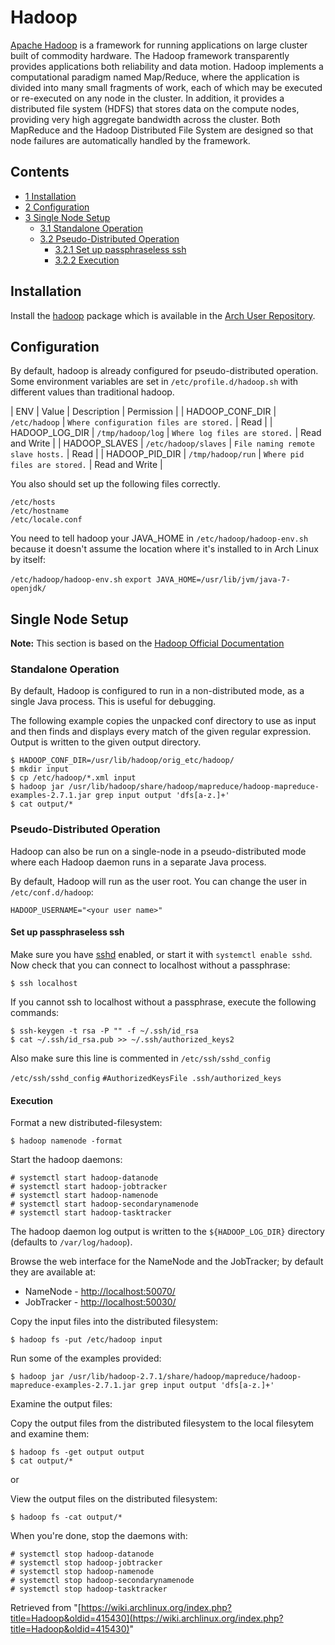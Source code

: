 # Hadoop

[Apache Hadoop](http://hadoop.apache.org) is a framework for running applications on large cluster built of commodity hardware. The Hadoop framework transparently provides applications both reliability and data motion. Hadoop implements a computational paradigm named Map/Reduce, where the application is divided into many small fragments of work, each of which may be executed or re-executed on any node in the cluster. In addition, it provides a distributed file system (HDFS) that stores data on the compute nodes, providing very high aggregate bandwidth across the cluster. Both MapReduce and the Hadoop Distributed File System are designed so that node failures are automatically handled by the framework.

## Contents

*   [1 Installation](#Installation)
*   [2 Configuration](#Configuration)
*   [3 Single Node Setup](#Single_Node_Setup)
    *   [3.1 Standalone Operation](#Standalone_Operation)
    *   [3.2 Pseudo-Distributed Operation](#Pseudo-Distributed_Operation)
        *   [3.2.1 Set up passphraseless ssh](#Set_up_passphraseless_ssh)
        *   [3.2.2 Execution](#Execution)

## Installation

Install the [hadoop](https://aur.archlinux.org/packages/hadoop/) package which is available in the [Arch User Repository](/index.php/Arch_User_Repository "Arch User Repository").

## Configuration

By default, hadoop is already configured for pseudo-distributed operation. Some environment variables are set in `/etc/profile.d/hadoop.sh` with different values than traditional hadoop.

| ENV | Value | Description | Permission |
| HADOOP_CONF_DIR | `/etc/hadoop` | `Where configuration files are stored.` | Read |
| HADOOP_LOG_DIR | `/tmp/hadoop/log` | `Where log files are stored.` | Read and Write |
| HADOOP_SLAVES | `/etc/hadoop/slaves` | `File naming remote slave hosts.` | Read |
| HADOOP_PID_DIR | `/tmp/hadoop/run` | `Where pid files are stored.` | Read and Write |

You also should set up the following files correctly.

```
/etc/hosts
/etc/hostname 
/etc/locale.conf

```

You need to tell hadoop your JAVA_HOME in `/etc/hadoop/hadoop-env.sh` because it doesn't assume the location where it's installed to in Arch Linux by itself:

 `/etc/hadoop/hadoop-env.sh`  `export JAVA_HOME=/usr/lib/jvm/java-7-openjdk/` 

## Single Node Setup

**Note:** This section is based on the [Hadoop Official Documentation](http://hadoop.apache.org/docs/stable/)

### Standalone Operation

By default, Hadoop is configured to run in a non-distributed mode, as a single Java process. This is useful for debugging.

The following example copies the unpacked conf directory to use as input and then finds and displays every match of the given regular expression. Output is written to the given output directory.

```
$ HADOOP_CONF_DIR=/usr/lib/hadoop/orig_etc/hadoop/
$ mkdir input
$ cp /etc/hadoop/*.xml input
$ hadoop jar /usr/lib/hadoop/share/hadoop/mapreduce/hadoop-mapreduce-examples-2.7.1.jar grep input output 'dfs[a-z.]+'
$ cat output/*

```

### Pseudo-Distributed Operation

Hadoop can also be run on a single-node in a pseudo-distributed mode where each Hadoop daemon runs in a separate Java process.

By default, Hadoop will run as the user root. You can change the user in `/etc/conf.d/hadoop`:

```
HADOOP_USERNAME="<your user name>"

```

#### Set up passphraseless ssh

Make sure you have [sshd](/index.php/Sshd "Sshd") enabled, or start it with `systemctl enable sshd`. Now check that you can connect to localhost without a passphrase:

```
$ ssh localhost

```

If you cannot ssh to localhost without a passphrase, execute the following commands:

```
$ ssh-keygen -t rsa -P "" -f ~/.ssh/id_rsa
$ cat ~/.ssh/id_rsa.pub >> ~/.ssh/authorized_keys2

```

Also make sure this line is commented in `/etc/ssh/sshd_config`

 `/etc/ssh/sshd_config`  `#AuthorizedKeysFile .ssh/authorized_keys` 

#### Execution

Format a new distributed-filesystem:

```
$ hadoop namenode -format

```

Start the hadoop daemons:

```
# systemctl start hadoop-datanode
# systemctl start hadoop-jobtracker
# systemctl start hadoop-namenode
# systemctl start hadoop-secondarynamenode
# systemctl start hadoop-tasktracker

```

The hadoop daemon log output is written to the `${HADOOP_LOG_DIR}` directory (defaults to `/var/log/hadoop`).

Browse the web interface for the NameNode and the JobTracker; by default they are available at:

*   NameNode - [http://localhost:50070/](http://localhost:50070/)
*   JobTracker - [http://localhost:50030/](http://localhost:50030/)

Copy the input files into the distributed filesystem:

```
$ hadoop fs -put /etc/hadoop input

```

Run some of the examples provided:

```
$ hadoop jar /usr/lib/hadoop-2.7.1/share/hadoop/mapreduce/hadoop-mapreduce-examples-2.7.1.jar grep input output 'dfs[a-z.]+'

```

Examine the output files:

Copy the output files from the distributed filesystem to the local filesytem and examine them:

```
$ hadoop fs -get output output
$ cat output/*

```

or

View the output files on the distributed filesystem:

```
$ hadoop fs -cat output/*

```

When you're done, stop the daemons with:

```
# systemctl stop hadoop-datanode
# systemctl stop hadoop-jobtracker
# systemctl stop hadoop-namenode
# systemctl stop hadoop-secondarynamenode
# systemctl stop hadoop-tasktracker

```

Retrieved from "[https://wiki.archlinux.org/index.php?title=Hadoop&oldid=415430](https://wiki.archlinux.org/index.php?title=Hadoop&oldid=415430)"